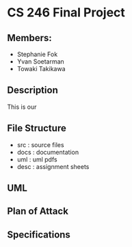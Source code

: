 # CS 246 Final Project

## Members:
- Stephanie Fok
- Yvan Soetarman
- Towaki Takikawa

## Description

This is our 

## File Structure

- src : source files
- docs : documentation
- uml : uml pdfs
- desc : assignment sheets

## UML

## Plan of Attack

## Specifications
